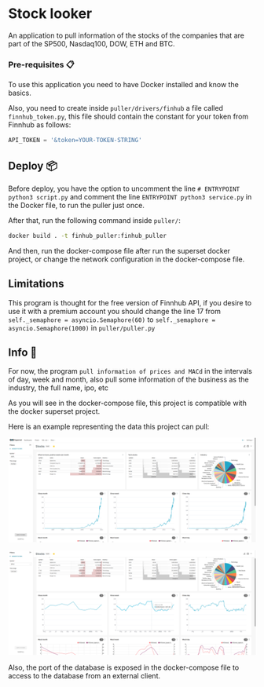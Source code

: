 # Stock looker
An application to pull information of the stocks of the companies 
that are part of the SP500, Nasdaq100, DOW, ETH and BTC.


### Pre-requisites 📋
To use this application you need to have Docker 
installed and know the basics.

Also, you need to create inside `puller/drivers/finhub` a file called `finnhub_token.py`,
this file should contain the constant for your token from Finnhub as follows:

```python
API_TOKEN = '&token=YOUR-TOKEN-STRING'

```

## Deploy 📦
Before deploy, you have the option to uncomment the line `# ENTRYPOINT python3 script.py` 
and comment the line `ENTRYPOINT python3 service.py` in the Docker file, to run the puller just once.

After that, run the following command inside `puller/`:
```bash
docker build . -t finhub_puller:finhub_puller
```

And then, run the docker-compose file after run the superset docker project, or change the network configuration in the docker-compose file.

## Limitations 
This program is thought for the free version of Finnhub API, if you desire to use it with a premium account you should change the line 17 from `self._semaphore = asyncio.Semaphore(60)` to `self._semaphore = asyncio.Semaphore(1000)` in `puller/puller.py` 

## Info 📖
For now, the program `pull information of prices and MACd` in the intervals of day, week and month, 
also pull some information of the business as the industry, the full name, ipo, etc

As you will see in the docker-compose file, 
this project is compatible with the docker superset project.

Here is an example representing the data this project can pull:

![superset1](./superset1.png)

![superset2](./superset2.png)

Also, the port of the database is exposed in the docker-compose file 
to access to the database from an external client.
